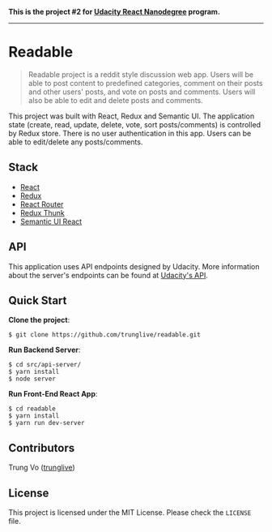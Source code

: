 
**This is the project #2 for  [Udacity React Nanodegree](https://www.udacity.com/course/react-nanodegree--nd019) program.**

----

# Readable
> Readable project is a reddit style discussion web app. Users will be able to post content to predefined categories, comment on their posts and other users' posts, and vote on posts and comments. Users will also be able to edit and delete posts and comments.

This project was built with React, Redux and Semantic UI. The application state (create, read, update, delete, vote, sort posts/comments) is controlled by Redux store. There is no user authentication in this app. Users can be able to edit/delete any posts/comments.

## Stack
- [React](https://github.com/facebook/react)
- [Redux](https://github.com/reactjs/redux)
- [React Router](https://github.com/ReactTraining/react-router)
- [Redux Thunk](https://github.com/gaearon/redux-thunk)
- [Semantic UI React](https://react.semantic-ui.com/introduction)

## API
This application uses API endpoints designed by Udacity. More information about the server's endpoints can be found at [Udacity's API](https://github.com/udacity/reactnd-project-readable-starter/blob/master/README.md).

## Quick Start
**Clone the project**:
```shell
$ git clone https://github.com/trunglive/readable.git
```

**Run Backend Server**:
```shell
$ cd src/api-server/
$ yarn install
$ node server
```

**Run Front-End React App**:
```shell
$ cd readable
$ yarn install
$ yarn run dev-server
```

## Contributors
Trung Vo ([trunglive](https://github.com/trunglive))

## License

This project is licensed under the MIT License. Please check the `LICENSE` file.
